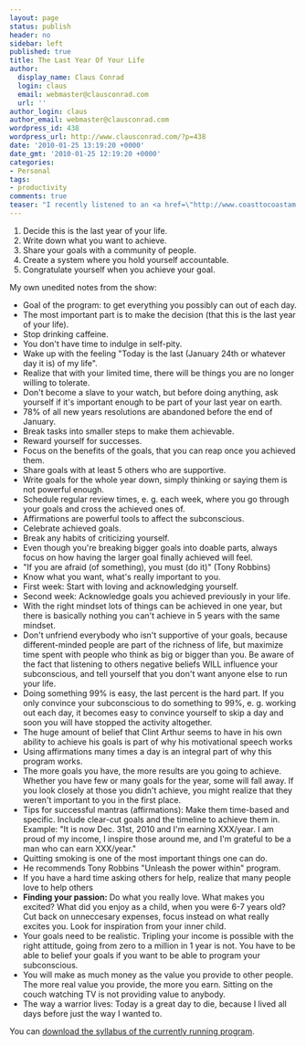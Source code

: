 ```yaml
---
layout: page
status: publish
header: no
sidebar: left
published: true
title: The Last Year Of Your Life
author:
  display_name: Claus Conrad
  login: claus
  email: webmaster@clausconrad.com
  url: ''
author_login: claus
author_email: webmaster@clausconrad.com
wordpress_id: 438
wordpress_url: http://www.clausconrad.com/?p=438
date: '2010-01-25 13:19:20 +0000'
date_gmt: '2010-01-25 12:19:20 +0000'
categories:
- Personal
tags:
- productivity
comments: true
teaser: "I recently listened to an <a href=\"http://www.coasttocoastam.com/show/2010/01/20\">interview with Clint Arthur</a> about his \"Last year of your life\" program, which I found interesting. The program's five basic steps are:"
---
```

1.  Decide this is the last year of your life.
2.  Write down what you want to achieve.
3.  Share your goals with a community of people.
4.  Create a system where you hold yourself accountable.
5.  Congratulate yourself when you achieve your goal.

My own unedited notes from the show:

*   Goal of the program: to get everything you possibly can out of each day.
*   The most important part is to make the decision (that this is the last year of your life).
*   Stop drinking caffeine.
*   You don't have time to indulge in self-pity.
*   Wake up with the feeling "Today is the last (January 24th or whatever day it is) of my life".
*   Realize that with your limited time, there will be things you are no longer willing to tolerate.
*   Don't become a slave to your watch, but before doing anything, ask yourself if it's important enough to be part of your last year on earth.
*   78% of all new years resolutions are abandoned before the end of January.
*   Break tasks into smaller steps to make them achievable.
*   Reward yourself for successes.
*   Focus on the benefits of the goals, that you can reap once you achieved them.
*   Share goals with at least 5 others who are supportive.
*   Write goals for the whole year down, simply thinking or saying them is not powerful enough.
*   Schedule regular review times, e. g. each week, where you go through your goals and cross the achieved ones of.
*   Affirmations are powerful tools to affect the subconscious.
*   Celebrate achieved goals.
*   Break any habits of criticizing yourself.
*   Even though you're breaking bigger goals into doable parts, always focus on how having the larger goal finally achieved will feel.
*   "If you are afraid (of something), you must (do it)" (Tony Robbins)
*   Know what you want, what's really important to you.
*   First week: Start with loving and acknowledging yourself.
*   Second week: Acknowledge goals you achieved previously in your life.
*   With the right mindset lots of things can be achieved in one year, but there is basically nothing you can't achieve in 5 years with the same mindset.
*   Don't unfriend everybody who isn't supportive of your goals, because different-minded people are part of the richness of life, but maximize time spent with people who think as big or bigger than you. Be aware of the fact that listening to others negative beliefs WILL influence your subconscious, and tell yourself that you don't want anyone else to run your life.
*   Doing something 99% is easy, the last percent is the hard part. If you only convince your subconscious to do something to 99%, e. g. working out each day, it becomes easy to convince yourself to skip a day and soon you will have stopped the activity altogether.
*   The huge amount of belief that Clint Arthur seems to have in his own ability to achieve his goals is part of why his motivational speech works
*   Using affirmations many times a day is an integral part of why this program works.
*   The more goals you have, the more results are you going to achieve. Whether you have few or many goals for the year, some will fall away. If you look closely at those you didn't achieve, you might realize that they weren't important to you in the first place.
*   Tips for successful mantras (affirmations): Make them time-based and specific. Include clear-cut goals and the timeline to achieve them in. Example: "It is now Dec. 31st, 2010 and I'm earning XXX/year. I am proud of my income, I inspire those around me, and I'm grateful to be a man who can earn XXX/year."
*   Quitting smoking is one of the most important things one can do.
*   He recommends Tony Robbins "Unleash the power within" program.
*   If you have a hard time asking others for help, realize that many people love to help others
*   **Finding your passion:** Do what you really love. What makes you excited? What did you enjoy as a child, when you were 6-7 years old? Cut back on unneccesary expenses, focus instead on what really excites you. Look for inspiration from your inner child.
*   Your goals need to be realistic. Tripling your income is possible with the right attitude, going from zero to a million in 1 year is not. You have to be able to belief your goals if you want to be able to program your subconscious.
*   You will make as much money as the value you provide to other people. The more real value you provide, the more you earn. Sitting on the couch watching TV is not providing value to anybody.
*   The way a warrior lives: Today is a great day to die, because I lived all days before just the way I wanted to.

You can [download the syllabus of the currently running program](http://www.thelastyearofyourlife.com/The_Last_Year_Of_Your_Life/Syllabus.html).
